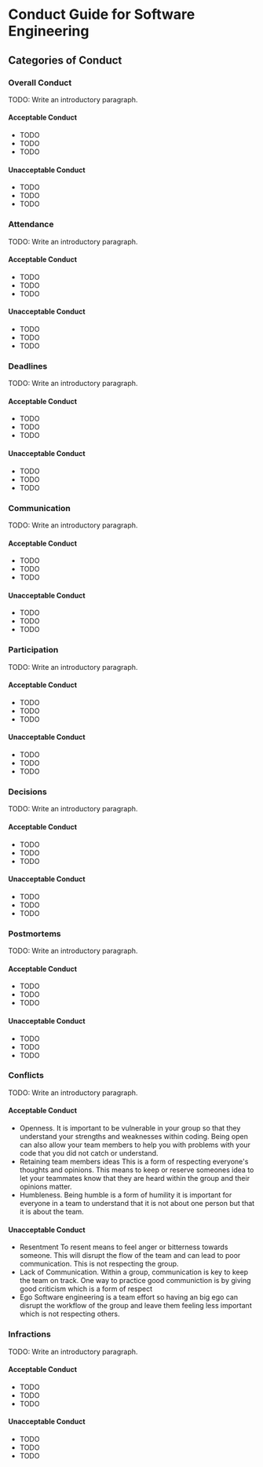 # Conduct Guide for Software Engineering

## Categories of Conduct

### Overall Conduct

TODO: Write an introductory paragraph.

#### Acceptable Conduct

- TODO
- TODO
- TODO

#### Unacceptable Conduct

- TODO
- TODO
- TODO

### Attendance

TODO: Write an introductory paragraph.

#### Acceptable Conduct

- TODO
- TODO
- TODO

#### Unacceptable Conduct

- TODO
- TODO
- TODO

### Deadlines

TODO: Write an introductory paragraph.

#### Acceptable Conduct

- TODO
- TODO
- TODO

#### Unacceptable Conduct

- TODO
- TODO
- TODO

### Communication

TODO: Write an introductory paragraph.

#### Acceptable Conduct

- TODO
- TODO
- TODO

#### Unacceptable Conduct

- TODO
- TODO
- TODO

### Participation

TODO: Write an introductory paragraph.

#### Acceptable Conduct

- TODO
- TODO
- TODO

#### Unacceptable Conduct

- TODO
- TODO
- TODO

### Decisions

TODO: Write an introductory paragraph.

#### Acceptable Conduct

- TODO
- TODO
- TODO

#### Unacceptable Conduct

- TODO
- TODO
- TODO

### Postmortems

TODO: Write an introductory paragraph.

#### Acceptable Conduct

- TODO
- TODO
- TODO

#### Unacceptable Conduct

- TODO
- TODO
- TODO

### Conflicts

TODO: Write an introductory paragraph.

#### Acceptable Conduct

- Openness.
    It is important to be vulnerable in your group so that they understand your strengths and weaknesses within coding. Being open can also allow your team members to help you with problems with your code that you did not catch or understand.
- Retaining team members ideas
    This is a form of respecting everyone's thoughts and opinions. This means to keep or reserve someones idea to let your teammates know that they are heard within the group and their opinions matter.
- Humbleness.
    Being humble is a form of humility it is important for everyone in a team to understand that it is not about one person but that it is about the team. 

#### Unacceptable Conduct

- Resentment
    To resent means to feel anger or bitterness towards someone. This will disrupt the flow of the team and can lead to poor communication. This is not respecting the group.
- Lack of Communication.
    Within a group, communication is key to keep the team on track. One way to practice good communiction is by giving good criticism which is a form of respect
- Ego
    Software engineering is a team effort so having an big ego can disrupt the workflow of the group and leave them feeling less important which is not respecting others.

### Infractions

TODO: Write an introductory paragraph.

#### Acceptable Conduct

- TODO
- TODO
- TODO

#### Unacceptable Conduct

- TODO
- TODO
- TODO
